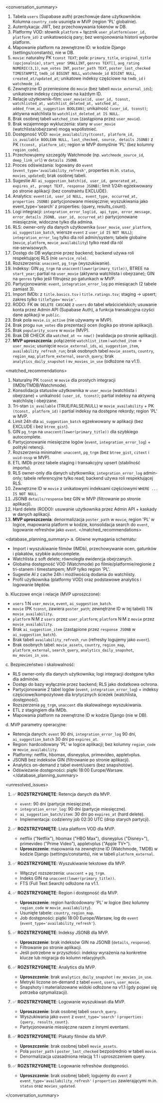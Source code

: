 <conversation_summary>
<decisions>
1. Tabela `users` (Supabase auth) przechowuje dane użytkowników. Kolumna `country_code` usunięta w MVP (region 'PL' globalnie).
2. Autentykacja: JWT, bez przechowywania tokenów w DB.
3. Platformy VOD: słownik `platform` + łącznik `user_platform(user_id, platform_id)` z unikatowością pary; bez wersjonowania historii wyborów platform.
4. Mapowanie platform na zewnętrzne ID: w kodzie Django (settings/constants), nie w DB.
5. `movie`: naturalny PK `tconst TEXT`; pola: `primary_title`, `original_title (opcjonalnie)`, `start_year SMALLINT`, `genres TEXT[]`, `avg_rating NUMERIC(3,1)`, `num_votes INT`, `poster_path TEXT`, `poster_last_checked TIMESTAMPTZ`, `tmdb_id BIGINT NULL`, `watchmode_id BIGINT NULL`, `created_at/updated_at`; unikatowe indeksy częściowe na `tmdb_id` i `watchmode_id`.
6. Zewnętrzne ID przeniesione do `movie` (bez tabeli `movie_external_ids`); unikatowe indeksy częściowe na każdym ID.
7. Relacje użytkownik–film: `user_movie(id, user_id, tconst, watchlisted_at, watchlist_deleted_at, watched_at, added_from_ai_suggestion BOOLEAN)`; unikalność `(user_id, tconst)`; aktywna watchlista to `watchlist_deleted_at IS NULL`.
8. Brak osobnej tabeli `watched_item` (zastąpiona przez `user_movie`).
9. Brak wzajemnego wykluczenia: stany w `user_movie` (watchlista/obejrzane) mogą współistnieć.
10. Dostępność VOD: `movie_availability(tconst, platform_id, is_available BOOLEAN NULL, last_checked, source, details JSONB)` z PK `(tconst, platform_id)`; region w MVP domyślnie 'PL' (bez kolumny `region_code`).
11. Przechowujemy szczegóły Watchmode (np. `watchmode_source_id`, `deep_link_url`) w `details JSONB`.
12. Proces odświeżania: logowany do `event` (`event_type='availability_refresh'`, properties m.in. `status`, `movies_updated`); brak osobnej tabeli.
13. Sugestie AI: `ai_suggestion_batch(id, user_id, generated_at, expires_at, prompt TEXT, response JSONB)`; limit 1/24h egzekwowany po stronie aplikacji (bez constraintu EXCLUDE).
14. Analytics: `event(id, user_id NULL, event_type, occurred_at, properties JSONB)` partycjonowane miesięcznie; wyszukiwania jako event_type='search' z properties: {query, results_count}.
15. Logi integracji: `integration_error_log(id, api_type, error_message, error_details JSONB, user_id, occurred_at)` partycjonowane miesięcznie, widoczne tylko dla admina.
16. RLS: owner-only dla danych użytkownika (`user_movie`, `user_platform`, `ai_suggestion_batch`, wiersze `event` z `user_id IS NOT NULL`); `integration_error_log` tylko dla roli admin/system; tabele globalne (`movie`, `platform`, `movie_availability`) tylko read dla ról nie‑serwisowych.
17. Dostęp do DB wyłącznie przez backend; backend używa roli respektującej RLS (nie `service_role`).
18. Rozszerzenia: `unaccent`, `pg_trgm` (wyszukiwanie).
19. Indeksy: GIN `pg_trgm` na `unaccent(lower(primary_title))`, BTREE na `start_year`; partial na `user_movie` (aktywna watchlista i obejrzane); GIN na `genres` tylko jeśli filtrujesz po gatunkach w MVP.
20. Partycjonowanie: `event`, `integration_error_log` po miesiącach (2 tabele zamiast 3).
21. Import IMDb: z `title.basics.tsv` i `title.ratings.tsv`; staging → upsert; zakres tylko `titleType='movie'`.
22. RODO: FK `ON DELETE CASCADE` z `users` do tabel właścicielskich; usuwanie konta przez Admin API (Supabase Auth), a funkcja transakcyjna czyści dane aplikacji w `public`.
23. Brak pola `movie.is_active` (nie używamy w MVP).
24. Brak progu `num_votes` dla prezentacji ocen (logika po stronie aplikacji).
25. Brak `popularity_score` w `movie` (MVP).
26. Brak DB CHECK dla `watched_at <= now()` (walidacja po stronie aplikacji).
27. **MVP uproszczenia**: połączenie `watchlist_item` i `watched_item` → `user_movie`; usunięcie `movie_external_ids`, `ai_suggestion_item`, `availability_refresh_run`; brak osobnych tabel `movie_assets`, `country`, `region_map`, `platform_external`, `search_query`; brak `analytics_daily_snapshot` i `mv_movies_in_use` (odłożone na v1.1).
</decisions>

<matched_recommendations>
1. Naturalny PK `tconst` w `movie` dla prostych integracji (IMDb/TMDB/Watchmode).
2. Konsolidacja statusów użytkownika w `user_movie` (watchlista i obejrzane) + unikalność `(user_id, tconst)`; partial indeksy na aktywną watchlistę i obejrzane.
3. Tri-stan `is_available` (TRUE/FALSE/NULL) w `movie_availability` + PK `(tconst, platform_id)` i partial indeksy na dostępne rekordy; region 'PL' w MVP.
4. Limit 24h dla `ai_suggestion_batch` egzekwowany w aplikacji (bez EXCLUDE i bez `btree_gist`).
5. GIN `pg_trgm` na `unaccent(lower(primary_title))` dla szybkiego autocomplete.
6. Partycjonowanie miesięczne logów (`event`, `integration_error_log`) + polityki retencji.
7. Rozszerzenia minimalne: `unaccent`, `pg_trgm` (bez `btree_gist`, `citext` i `uuid-ossp` w MVP).
8. ETL IMDb przez tabele staging i transakcyjny upsert (stabilność importu).
9. RLS owner-only dla danych użytkownika; `integration_error_log` admin-only; tabele referencyjne tylko read; backend używa roli respektującej RLS.
10. Zewnętrzne ID w `movie` z unikatowymi indeksami częściowymi `WHERE ... IS NOT NULL`.
11. JSONB `details/response` bez GIN w MVP (filtrowanie po stronie aplikacji).
12. Hard delete (RODO): usuwanie użytkownika przez Admin API + kaskady w danych aplikacji.
13. **MVP uproszczenia**: denormalizacja `poster_path` w `movie`, region 'PL' w logice, mapowania platform w kodzie, konsolidacja search do `event`, logowanie refreshów jako `event`.
</matched_recommendations>

<database_planning_summary>
a. Główne wymagania schematu:
- Import i wyszukiwanie filmów (IMDb), przechowywanie ocen, gatunków i plakatów, szybkie autocomplete.
- Watchlista z soft delete; równoległa ewidencja obejrzanych.
- Globalna dostępność VOD (Watchmode) po filmie/platformie/regionie z tri-stanem i timestampem; MVP tylko region 'PL'.
- Sugestie AI z cache 24h i możliwością dodania do watchlisty.
 - Profil użytkownika (platformy VOD) oraz podstawowe analytics i logowanie błędów.

b. Kluczowe encje i relacje (MVP uproszczone):
- `users` 1:N `user_movie`, `event`, `ai_suggestion_batch`.
- `movie` (PK `tconst`, zawiera `poster_path`; zewnętrzne ID w tej tabeli) 1:N `movie_availability`.
- `platform` N:M z `users` przez `user_platform`; `platform` N:M z `movie` przez `movie_availability`.
- Brak `ai_suggestion_item` (zastąpione przez `response JSONB` w `ai_suggestion_batch`).
- Brak tabeli `availability_refresh_run` (refreshy logujemy jako `event`).
- Brak osobnych tabel: `movie_assets`, `country`, `region_map`, `platform_external`, `search_query`, `analytics_daily_snapshot`, `mv_movies_in_use`.

c. Bezpieczeństwo i skalowalność:
- RLS owner-only dla danych użytkownika; logi integracji dostępne tylko dla adminów.
- Dostęp do bazy wyłącznie przez backend; RLS jako dodatkowa ochrona.
- Partycjonowanie 2 tabel logów (`event`, `integration_error_log`) + indeksy częściowe/kompozytowe dla krytycznych ścieżek (watchlista, dostępność).
 - Rozszerzenia `pg_trgm`, `unaccent` dla skalowalnego wyszukiwania.
- ETL z stagingiem dla IMDb.
- Mapowania platform na zewnętrzne ID w kodzie Django (nie w DB).

d. MVP parametry operacyjne:
- Retencja danych: `event` 90 dni, `integration_error_log` 90 dni, `ai_suggestion_batch` 30 dni po `expires_at`.
- Region: hardcodowany 'PL' w logice aplikacji; bez kolumny `region_code` w `movie_availability`.
- Platformy: netflix, hbomax, disneyplus, primevideo, appletvplus.
- JSONB bez indeksów GIN (filtrowanie po stronie aplikacji).
- Analytics on-demand z tabel event/users (bez snapshotów).
- Odświeżanie dostępności: piątki 18:00 Europe/Warsaw.
</database_planning_summary>

<unresolved_issues>
1. ✅ **ROZSTRZYGNIĘTE**: Retencja danych dla MVP.
   - `event`: 90 dni (partycje miesięczne).
   - `integration_error_log`: 90 dni (partycje miesięczne).
   - `ai_suggestion_batch/item`: 30 dni po `expires_at` (hard delete).
   - Implementacja: codzienny job 02:30 UTC (drop starych partycji).

2. ✅ **ROZSTRZYGNIĘTE**: Lista platform VOD dla MVP.
   - netflix ("Netflix"), hbomax ("HBO Max"), disneyplus ("Disney+"), primevideo ("Prime Video"), appletvplus ("Apple TV+").
   - **Uproszczenie**: mapowania na zewnętrzne ID (Watchmode, TMDB) w kodzie Django (settings/constants), nie w tabeli `platform_external`.

3. ✅ **ROZSTRZYGNIĘTE**: Wyszukiwanie tekstowe dla MVP.
   - Włączyć rozszerzenia: `unaccent` + `pg_trgm`.
   - Indeks GIN na `unaccent(lower(primary_title))`.
   - FTS (Full Text Search) odłożone na v1.1.

4. ✅ **ROZSTRZYGNIĘTE**: Region i dostępność dla MVP.
   - **Uproszczenie**: region hardcodowany 'PL' w logice (bez kolumny `region_code` w `movie_availability`).
   - Usunięte tabele: `country`, `region_map`.
   - Job dostępności: piątki 18:00 Europe/Warsaw, log do `event` (`event_type='availability_refresh'`).

5. ✅ **ROZSTRZYGNIĘTE**: Indeksy JSONB dla MVP.
   - **Uproszczenie**: brak indeksów GIN na JSONB (`details`, `response`).
   - Filtrowanie po stronie aplikacji.
   - Jeśli potrzebne w przyszłości: indeksy wyrażenia na konkretne klucze lub migracja do kolumn relacyjnych.

6. ✅ **ROZSTRZYGNIĘTE**: Analytics dla MVP.
   - **Uproszczenie**: brak `analytics_daily_snapshot` i `mv_movies_in_use`.
   - Metryki liczone on-demand z tabel `event`, `users`, `user_movie`.
   - Snapshoty i materializowane widoki odłożone na v1.1 (gdy pojawi się potrzeba optymalizacji).

7. ✅ **ROZSTRZYGNIĘTE**: Logowanie wyszukiwań dla MVP.
   - **Uproszczenie**: brak osobnej tabeli `search_query`.
   - Wyszukiwania jako `event` z `event_type='search'` i `properties: {query, results_count}`.
   - Partycjonowanie miesięczne razem z innymi eventami.

8. ✅ **ROZSTRZYGNIĘTE**: Plakaty filmów dla MVP.
   - **Uproszczenie**: brak osobnej tabeli `movie_assets`.
   - Pola `poster_path` i `poster_last_checked` bezpośrednio w tabeli `movie`.
   - Denormalizacja uzasadniona relacją 1:1 i uproszczeniem query.

9. ✅ **ROZSTRZYGNIĘTE**: Logowanie refreshów dostępności.
   - **Uproszczenie**: brak osobnej tabeli; logujemy do `event` z `event_type='availability_refresh'` i `properties` zawierającymi m.in. `status` oraz `movies_updated`.


</conversation_summary>